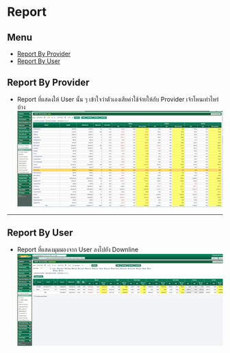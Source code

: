 # Report
## Menu
- [Report By Provider](#report-by-provider)
- [Report By User](#report-by-user)

## Report By Provider
- Report ที่แสดงให้ User  นั้น ๆ เข้าใจว่าตัวเองเสียค่าใช้จ่ายให้กับ Provider เจ้าไหนเท่าไหร่บ้าง
![image](./img/report-by-provider.jpg)

----

## Report By User
- Report ที่แสดงมุมมองจาก User ลงไปยัง Downline
![image](./img/report-by-username.jpg)
